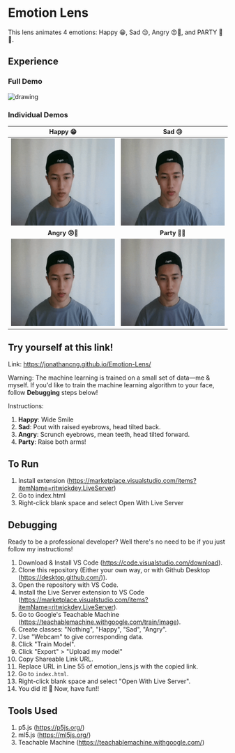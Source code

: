 # Emotion Lens

This lens animates 4 emotions: Happy 😁, Sad 😢, Angry 😠💢, and PARTY 🕺💃.

## Experience

### Full Demo

<img src="assets/fulldemo.gif" alt="drawing" height="400"/>

<!--- Prefer to watch it at your own pace? Go to https://youtu.be/isgkG8hV6fg --->

### Individual Demos

Happy 😁 | Sad 😢
:-------------------------:|:-------------------------:
<img src="assets/happy-sample.gif" alt="drawing" height="200"/> | <img src="assets/sad-sample.gif" alt="drawing" height="200"/>
**Angry 😠💢** | **Party 🕺💃**
<img src="assets/angry-sample.gif" alt="drawing" height="200"/> | <img src="assets/party-sample.gif" alt="drawing" height="200"/>

## Try yourself at this link!

Link: https://jonathancng.github.io/Emotion-Lens/

Warning: The machine learning is trained on a small set of data—me & myself. If you'd like to train the machine learning algorithm to your face, follow **Debugging** steps below!

Instructions:
1. **Happy**: Wide Smile
2. **Sad**: Pout with raised eyebrows, head tilted back.
3. **Angry**: Scrunch eyebrows, mean teeth, head tilted forward.
4. **Party**: Raise both arms!



## To Run

1. Install extension (https://marketplace.visualstudio.com/items?itemName=ritwickdey.LiveServer)
2. Go to index.html
3. Right-click blank space and select Open With Live Server

## Debugging

Ready to be a professional developer? Well there's no need to be if you just follow my instructions!

1. Download & Install VS Code (https://code.visualstudio.com/download).
2. Clone this repository (Either your own way, or with Github Desktop (https://desktop.github.com/)).
3. Open the repository with VS Code.
4. Install the Live Server extension to VS Code (https://marketplace.visualstudio.com/items?itemName=ritwickdey.LiveServer).
5. Go to Google's Teachable Machine (https://teachablemachine.withgoogle.com/train/image).
6. Create classes: "Nothing", "Happy", "Sad", "Angry".
3. Use "Webcam" to give corresponding data.
4. Click "Train Model".
5. Click "Export" > "Upload my model"
6. Copy Shareable Link URL.
7. Replace URL in Line 55 of emotion_lens.js with the copied link.
7. Go to `index.html`.
8. Right-click blank space and select "Open With Live Server".
9. You did it! 🎉 Now, have fun!! 

## Tools Used
1. p5.js (https://p5js.org/)
2. ml5.js (https://ml5js.org/)
3. Teachable Machine (https://teachablemachine.withgoogle.com/)

